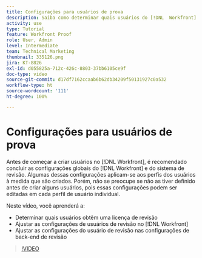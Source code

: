 ```yaml
---
title: Configurações para usuários de prova
description: Saiba como determinar quais usuários do [!DNL  Workfront] obtêm uma licença de revisão e ajustam as configurações do usuário no [!DNL Workfront] e nas configurações de back-end.
activity: use
type: Tutorial
feature: Workfront Proof
role: User, Admin
level: Intermediate
team: Technical Marketing
thumbnail: 335126.png
jira: KT-8826
exl-id: d055825a-712c-426c-8803-37bb6105ce9f
doc-type: video
source-git-commit: d17df7162ccaab6b62db34209f50131927c0a532
workflow-type: ht
source-wordcount: '111'
ht-degree: 100%

---
```


# Configurações para usuários de prova

Antes de começar a criar usuários no [!DNL  Workfront], é recomendado concluir as configurações globais do [!DNL Workfront] e do sistema de revisão. Algumas dessas configurações aplicam-se aos perfis dos usuários à medida que são criados. Porém, não se preocupe se não as tiver definido antes de criar alguns usuários, pois essas configurações podem ser editadas em cada perfil de usuário individual.


Neste vídeo, você aprenderá a:

* Determinar quais usuários obtêm uma licença de revisão
* Ajustar as configurações de usuários de revisão no [!DNL  Workfront]
* Ajustar as configurações do usuário de revisão nas configurações de back-end de revisão

>[!VIDEO](https://video.tv.adobe.com/v/3432922/?quality=12&learn=on&enablevpops&captions=por_br)

<!--
Lean More URLs
-->
